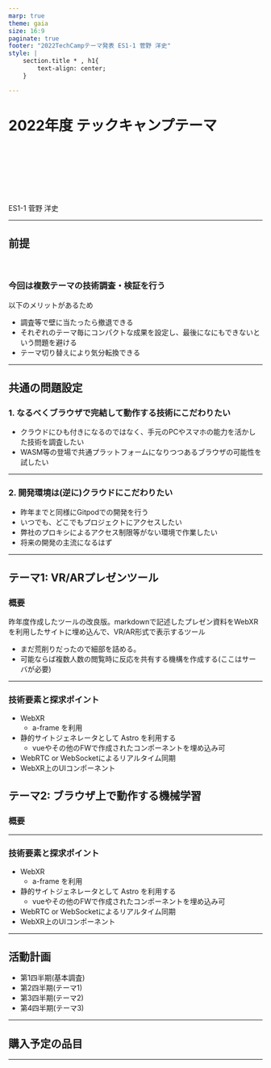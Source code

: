 ```yaml
---
marp: true
theme: gaia
size: 16:9 
paginate: true 
footer: "2022TechCampテーマ発表 ES1-1 菅野 洋史"
style: |
    section.title * , h1{
        text-align: center;
    }

---
```

<!-- _class: title -->
# 2022年度 テックキャンプテーマ

<br>
<br>
<br>
<br>
<br>
<br>

ES1-1 菅野 洋史

---

## 前提

<br/>

### 今回は複数テーマの技術調査・検証を行う

以下のメリットがあるため
- 調査等で壁に当たったら撤退できる
- それぞれのテーマ毎にコンパクトな成果を設定し、最後になにもできないという問題を避ける
- テーマ切り替えにより気分転換できる


---
## 共通の問題設定

### 1. なるべくブラウザで完結して動作する技術にこだわりたい

- クラウドにひも付きになるのではなく、手元のPCやスマホの能力を活かした技術を調査したい
- WASM等の登場で共通プラットフォームになりつつあるブラウザの可能性を試したい

--- 
### 2. 開発環境は(逆に)クラウドにこだわりたい

- 昨年までと同様にGitpodでの開発を行う
- いつでも、どこでもプロジェクトにアクセスしたい
- 弊社のプロキシによるアクセス制限等がない環境で作業したい
- 将来の開発の主流になるはず

--- 
##  テーマ1: VR/ARプレゼンツール

### 概要

昨年度作成したツールの改良版。markdownで記述したプレゼン資料をWebXRを利用したサイトに埋め込んで、VR/AR形式で表示するツール

- まだ荒削りだったので細部を詰める。
- 可能ならば複数人数の閲覧時に反応を共有する機構を作成する(ここはサーバが必要)

---
### 技術要素と探求ポイント

- WebXR
  - a-frame を利用
- 静的サイトジェネレータとして Astro を利用する
    - vueやその他のFWで作成されたコンポーネントを埋め込み可
- WebRTC or WebSocketによるリアルタイム同期
- WebXR上のUIコンポーネント


##  テーマ2: ブラウザ上で動作する機械学習

### 概要

---
### 技術要素と探求ポイント

- WebXR
  - a-frame を利用
- 静的サイトジェネレータとして Astro を利用する
    - vueやその他のFWで作成されたコンポーネントを埋め込み可
- WebRTC or WebSocketによるリアルタイム同期
- WebXR上のUIコンポーネント



---
## 活動計画

- 第1四半期(基本調査)
- 第2四半期(テーマ1)
- 第3四半期(テーマ2)
- 第4四半期(テーマ3)


---
## 購入予定の品目

---